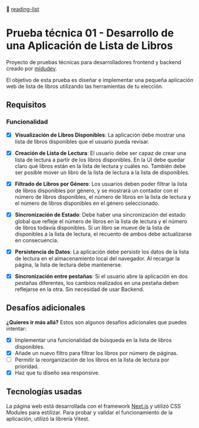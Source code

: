 🔗 [reading-list](reading-list-two.vercel.app)

# Prueba técnica 01 - Desarrollo de una Aplicación de Lista de Libros

Proyecto de pruebas técnicas para desarrolladores frontend y backend creado por [midudev](https://github.com/midudev).

El objetivo de esta prueba es diseñar e implementar una pequeña aplicación web de lista de libros utilizando las herramientas de tu elección.

## Requisitos

### Funcionalidad

- [x] **Visualización de Libros Disponibles**: La aplicación debe mostrar una lista de libros disponibles que el usuario pueda revisar.

- [x] **Creación de Lista de Lectura**: El usuario debe ser capaz de crear una lista de lectura a partir de los libros disponibles. En la UI debe quedar claro qué libros están en la lista de lectura y cuáles no. También debe ser posible mover un libro de la lista de lectura a la lista de disponibles.

- [x] **Filtrado de Libros por Género**: Los usuarios deben poder filtrar la lista de libros disponibles por género, y se mostrará un contador con el número de libros disponibles, el número de libros en la lista de lectura y el número de libros disponibles en el género seleccionado.

- [x] **Sincronización de Estado**: Debe haber una sincronización del estado global que refleje el número de libros en la lista de lectura y el número de libros todavía disponibles. Si un libro se mueve de la lista de disponibles a la lista de lectura, el recuento de ambos debe actualizarse en consecuencia.

- [x] **Persistencia de Datos**: La aplicación debe persistir los datos de la lista de lectura en el almacenamiento local del navegador. Al recargar la página, la lista de lectura debe mantenerse.

- [x] **Sincronización entre pestañas**: Si el usuario abre la aplicación en dos pestañas diferentes, los cambios realizados en una pestaña deben reflejarse en la otra. Sin necesidad de usar Backend.

## Desafíos adicionales

**¿Quieres ir más allá?** Estos son algunos desafíos adicionales que puedes intentar:

- [x] Implementar una funcionalidad de búsqueda en la lista de libros disponibles.
- [x] Añade un nuevo filtro para filtrar los libros por número de páginas.
- [ ] Permitir la reorganización de los libros en la lista de lectura por prioridad.
- [x] Haz que tu diseño sea responsive.

## Tecnologías usadas

La página web está desarrollada con el framework [Next.js](https://nextjs.org) y utilizó CSS Modules para estilizar.
Para probar y validar el funcionamiento de la aplicación, utilizó la librería Vitest.
